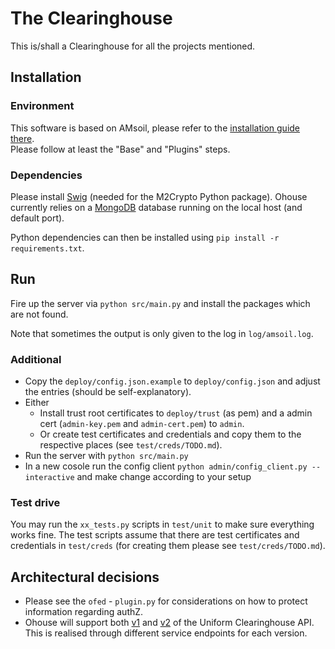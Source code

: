 # The Clearinghouse

This is/shall a Clearinghouse for all the projects mentioned.

## Installation

### Environment

This software is based on AMsoil, please refer to the [installation guide there](https://github.com/fp7-ofelia/amsoil/wiki/Installation).  
Please follow at least the "Base" and "Plugins" steps.

### Dependencies

Please install [Swig](http://www.swig.org/) (needed for the M2Crypto Python package). Ohouse currently relies on a [MongoDB](mongodb.org) database running on the local host (and default port).

Python dependencies can then be installed using `pip install -r requirements.txt`.  

## Run

Fire up the server via `python src/main.py` and install the packages which are not found.

Note that sometimes the output is only given to the log in `log/amsoil.log`.

### Additional

* Copy the `deploy/config.json.example` to `deploy/config.json` and adjust the entries (should be self-explanatory).
* Either
  * Install trust root certificates to `deploy/trust` (as pem) and a admin cert (`admin-key.pem` and `admin-cert.pem`) to `admin`.
  * Or create test certificates and credentials and copy them to the respective places (see `test/creds/TODO.md`).
* Run the server with `python src/main.py`
* In a new cosole run the config client `python admin/config_client.py --interactive` and make change according to your setup

### Test drive

You may run the `xx_tests.py` scripts in `test/unit` to make sure everything works fine.
The test scripts assume that there are test certificates and credentials in `test/creds` (for creating them please see `test/creds/TODO.md`).

## Architectural decisions

* Please see the `ofed` - `plugin.py` for considerations on how to protect information regarding authZ.
* Ohouse will support both [v1](http://groups.geni.net/geni/wiki/UniformClearinghouseAPI) and [v2](http://groups.geni.net/geni/wiki/UniformClearinghouseAPIV2) of the Uniform Clearinghouse API. This is realised through different service endpoints for each version.

